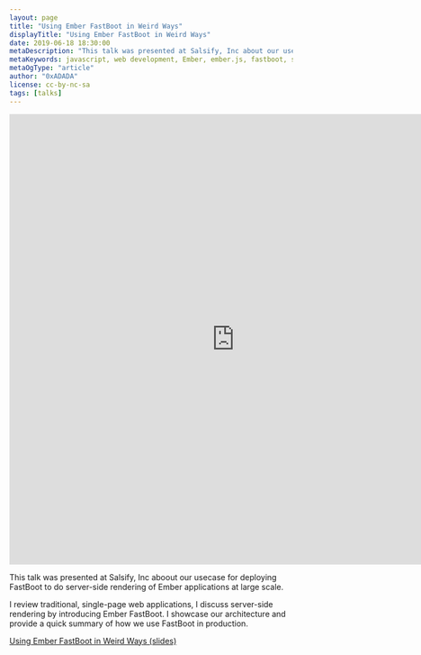 ```yaml
---
layout: page
title: "Using Ember FastBoot in Weird Ways"
displayTitle: "Using Ember FastBoot in Weird Ways"
date: 2019-06-18 18:30:00
metaDescription: "This talk was presented at Salsify, Inc about our usecase for deploying FastBoot to do server-side rendering of Ember applications at large scale."
metaKeywords: javascript, web development, Ember, ember.js, fastboot, server side rendering
metaOgType: "article"
author: "0xADADA"
license: cc-by-nc-sa
tags: [talks]
---
```


<iframe width="800" height="800" 
  src="https://0xadada.pub/talk-using-ember-fastboot-in-weird-ways/"
  frameborder="0">
</iframe>

This talk was presented at Salsify, Inc aboout our usecase for
deploying FastBoot to do server-side rendering of Ember applications
at large scale.

I review traditional, single-page web applications, I discuss server-side
rendering by introducing Ember FastBoot. I showcase our architecture and
provide a quick summary of how we use FastBoot in production.

[Using Ember FastBoot in Weird Ways (slides)](https://0xadada.pub/talk-using-ember-fastboot-in-weird-ways/)
